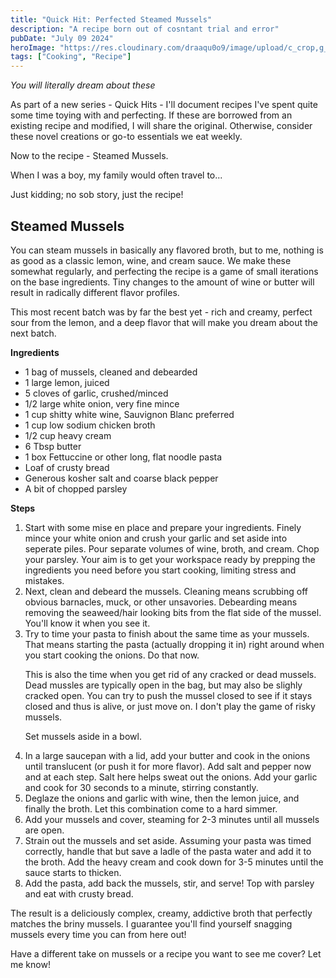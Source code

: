 ```yaml
---
title: "Quick Hit: Perfected Steamed Mussels"
description: "A recipe born out of cosntant trial and error"
pubDate: "July 09 2024"
heroImage: "https://res.cloudinary.com/draaqu0o9/image/upload/c_crop,g_center,h_800,w_1200/dsk1j7hizmeel3staxye.jpg"
tags: ["Cooking", "Recipe"]
---
```


<i>You will literally dream about these</i>

As part of a new series - Quick Hits - I'll document recipes I've spent quite some time toying with and perfecting. If these are borrowed from an existing recipe and modified, I will share the original. Otherwise, consider these novel creations or go-to essentials we eat weekly.

Now to the recipe - Steamed Mussels.

When I was a boy, my family would often travel to...

Just kidding; no sob story, just the recipe!

<h2>Steamed Mussels</h2>

You can steam mussels in basically any flavored broth, but to me, nothing is as good as a classic lemon, wine, and cream sauce. We make these somewhat regularly, and perfecting the recipe is a game of small iterations on the base ingredients. Tiny changes to the amount of wine or butter will result in radically different flavor profiles.

This most recent batch was by far the best yet - rich and creamy, perfect sour from the lemon, and a deep flavor that will make you dream about the next batch.

<b>Ingredients</b>

<ul>
<li>1 bag of mussels, cleaned and debearded</li>
<li>1 large lemon, juiced</li>
<li>5 cloves of garlic, crushed/minced</li>
<li>1/2 large white onion, very fine mince</li>
<li>1 cup shitty white wine, Sauvignon Blanc preferred</li>
<li>1 cup low sodium chicken broth</li>
<li>1/2 cup heavy cream</li>
<li>6 Tbsp butter</li>
<li>1 box Fettuccine or other long, flat noodle pasta</li>
<li>Loaf of crusty bread</li>
<li>Generous kosher salt and coarse black pepper</li>
<li>A bit of chopped parsley</li>
</ul>

<b>Steps</b>

<ol>
<li>Start with some mise en place and prepare your ingredients. Finely mince your white onion and crush your garlic and set aside into seperate piles. Pour separate volumes of wine, broth, and cream. Chop your parsley. Your aim is to get your workspace ready by prepping the ingredients you need before you start cooking, limiting stress and mistakes.</li>
<li>Next, clean and debeard the mussels. Cleaning means scrubbing off obvious barnacles, muck, or other unsavories. Debearding means removing the seaweed/hair looking bits from the flat side of the mussel. You'll know it when you see it.</li>
<li>Try to time your pasta to finish about the same time as your mussels. That means starting the pasta (actually dropping it in) right around when you start cooking the onions. Do that now.

This is also the time when you get rid of any cracked or dead mussels. Dead mussles are typically open in the bag, but may also be slighly cracked open. You can try to push the mussel closed to see if it stays closed and thus is alive, or just move on. I don't play the game of risky mussels.

Set mussels aside in a bowl.</li>

<li>In a large saucepan with a lid, add your butter and cook in the onions until translucent (or push it for more flavor). Add salt and pepper now and at each step. Salt here helps sweat out the onions. Add your garlic and cook for 30 seconds to a minute, stirring constantly.</li>
<li>Deglaze the onions and garlic with wine, then the lemon juice, and finally the broth. Let this combination come to a hard simmer.</li>
<li>Add your mussels and cover, steaming for 2-3 minutes until all mussels are open.</li>
<li>Strain out the mussels and set aside. Assuming your pasta was timed correctly, handle that but save a ladle of the pasta water and add it to the broth. Add the heavy cream and cook down for 3-5 minutes until the sauce starts to thicken.</li>
<li>Add the pasta, add back the mussels, stir, and serve! Top with parsley and eat with crusty bread.</li>
</ol>

The result is a deliciously complex, creamy, addictive broth that perfectly matches the briny mussels. I guarantee you'll find yourself snagging mussels every time you can from here out!

Have a different take on mussels or a recipe you want to see me cover? Let me know!
